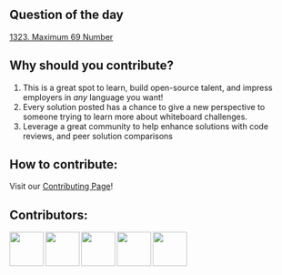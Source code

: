## Question of the day

[1323. Maximum 69 Number](https://leetcode.com/problems/maximum-69-number/)

## Why should you contribute?
1. This is a great spot to learn, build open-source talent, and impress employers in *any* language you want!
2. Every solution posted has a chance to give a new perspective to someone trying to learn more about whiteboard challenges.
3. Leverage a great community to help enhance solutions with code reviews, and peer solution comparisons 

## How to contribute:
Visit our [Contributing Page](https://github.com/bchadwic/BoardMasters-Question-Of-The-Day/blob/main/CONTRIBUTING.md)!

## Contributors:
<a href="https://github.com/bchadwic"><img src="https://github.com/bchadwic.png" width="60" align="left"></a>
<a href="https://github.com/hjmonatt"><img src="https://github.com/hjmonatt.png" width="60" align="left"></a>
<a href="https://github.com/riveraryan"><img src="https://github.com/riveraryan.png" width="60" align="left"></a>
<a href="https://github.com/coltoy"><img src="https://github.com/coltoy.png" width="60" align="left"></a>
<a href="https://github.com/jcigama"><img src="https://github.com/jcigama.png" width="60" align="left"></a>


